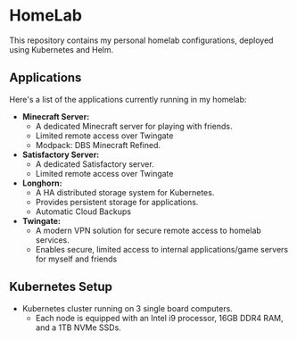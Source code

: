 # HomeLab

This repository contains my personal homelab configurations, deployed using Kubernetes and Helm.

## Applications

Here's a list of the applications currently running in my homelab:

* **Minecraft Server:**
    * A dedicated Minecraft server for playing with friends.
    * Limited remote access over Twingate
    * Modpack: DBS Minecraft Refined.
* **Satisfactory Server:**
    * A dedicated Satisfactory server.
    * Limited remote access over Twingate
* **Longhorn:**
    * A HA distributed storage system for Kubernetes.
    * Provides persistent storage for applications.
    * Automatic Cloud Backups
* **Twingate:**
    * A modern VPN solution for secure remote access to homelab services.
    * Enables secure, limited access to internal applications/game servers for myself and friends

## Kubernetes Setup

* Kubernetes cluster running on 3 single board computers.
    * Each node is equipped with an Intel i9 processor, 16GB DDR4 RAM, and a 1TB NVMe SSDs.